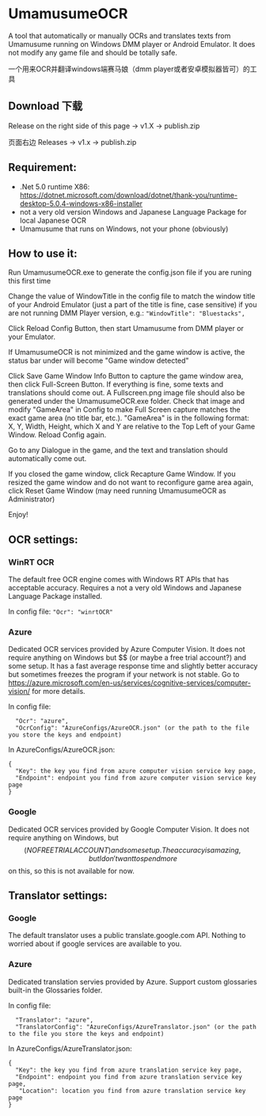 # UmamusumeOCR

A tool that automatically or manually OCRs and translates texts from Umamusume running on Windows DMM player or Android Emulator. It does not modify any game file and should be totally safe.

一个用来OCR并翻译windows端赛马娘（dmm player或者安卓模拟器皆可）的工具

## Download 下载
Release on the right side of this page -> v1.X -> publish.zip

页面右边 Releases -> v1.x -> publish.zip

## Requirement:
+ .Net 5.0 runtime X86: https://dotnet.microsoft.com/download/dotnet/thank-you/runtime-desktop-5.0.4-windows-x86-installer
+ not a very old version Windows and Japanese Language Package for local Japanese OCR
+ Umamusume that runs on Windows, not your phone (obviously)

## How to use it:
Run UmamusumeOCR.exe to generate the config.json file if you are runing this first time

Change the value of WindowTitle in the config file to match the window title of your Android Emulator (just a part of the title is fine, case sensitive) if you are not running DMM Player version, e.g.:
`"WindowTitle": "Bluestacks",`

Click Reload Config Button, then start Umamusume from DMM player or your Emulator.

If UmamusumeOCR is not minimized and the game window is active, the status bar under will become "Game window detected"

Click Save Game Window Info Button to capture the game window area, then click Full-Screen Button. If everything is fine, some texts and translations should come out. A Fullscreen.png image file should also be generated under the UmamusumeOCR.exe folder. Check that image and modify "GameArea" in Config to make Full Screen capture matches the exact game area (no title bar, etc.). "GameArea" is in the following format: X, Y, Width, Height, which X and Y are relative to the Top Left of your Game Window. Reload Config again.

Go to any Dialogue in the game, and the text and translation should automatically come out.

If you closed the game window, click Recapture Game Window. If you resized the game window and do not want to reconfigure game area again, click Reset Game Window (may need running UmamusumeOCR as Administrator)

Enjoy!

## OCR settings:
### WinRT OCR
The default free OCR engine comes with Windows RT APIs that has acceptable accuracy. Requires a not a very old Windows and Japanese Language Package installed.

In config file: `"Ocr": "winrtOCR"`

### Azure
Dedicated OCR services provided by Azure Computer Vision. It does not require anything on Windows but $$ (or maybe a free trial account?) and some setup. It has a fast average response time and slightly better accuracy but sometimes freezes the program if your network is not stable. Go to https://azure.microsoft.com/en-us/services/cognitive-services/computer-vision/ for more details.

In config file: 

```
  "Ocr": "azure",
  "OcrConfig": "AzureConfigs/AzureOCR.json" (or the path to the file you store the keys and endpoint)
```

In AzureConfigs/AzureOCR.json:

```
{
  "Key": the key you find from azure computer vision service key page,  
  "Endpoint": endpoint you find from azure computer vision service key page  
}
```

### Google
Dedicated OCR services provided by Google Computer Vision. It does not require anything on Windows, but $$ (NO FREE TRIAL ACCOUNT) and some setup. The accuracy is amazing, but I don't want to spend more $$ on this, so this is not available for now.

## Translator settings:
### Google
The default translator uses a public translate.google.com API. Nothing to worried about if google services are available to you.

### Azure
Dedicated translation servies provided by Azure. Support custom glossaries built-in the Glossaries folder.

In config file: 

```
  "Translator": "azure",
  "TranslatorConfig": "AzureConfigs/AzureTranslator.json" (or the path to the file you store the keys and endpoint)
```

In AzureConfigs/AzureTranslator.json:

```
{
  "Key": the key you find from azure translation service key page,  
  "Endpoint": endpoint you find from azure translation service key page,
   "Location": location you find from azure translation service key page
}
```


 






